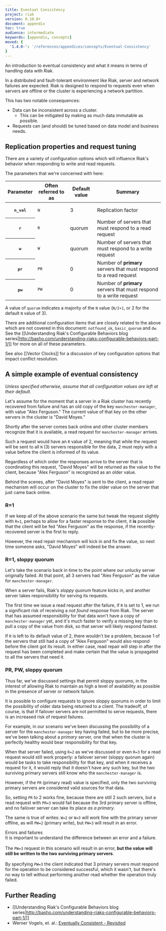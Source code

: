 ```yaml
---
title: Eventual Consistency
project: riak
version: 0.10.0+
document: appendix
toc: true
audience: intermediate
keywords: [appendix, concepts]
moved: {
  '1.4.0-': '/references/appendices/concepts/Eventual-Consistency'
}
---
```


An introduction to eventual consistency and what it means in terms of handling data with Riak.

In a distributed and fault-tolerant environment like Riak, server and
network failures are expected. Riak is designed to respond to requests
even when servers are offline or the cluster is experiencing a network
partition.

This has two notable consequences:

* Data can be inconsistent across a cluster.
    * This can be mitigated by making as much data immutable as possible.
* Requests can (and should) be tuned based on data model and business needs.

## Replication properties and request tuning

There are a variety of configuration options which will influence
Riak's behavior when responding to write and read
requests.

The parameters that we're concerned with here:

<table>
<thead><tr><th>Parameter</th><th>Often referred to as</th><th>Default value</th><th>Summary</th></tr></thead>
<tbody>
<tr><th><pre>n_val</pre></th><td><pre>N</pre></td><td>3</td><td>Replication factor</td></tr>
<tr><th><pre>r</pre></th><td><pre>R</pre></td><td>quorum</td><td>Number of servers that must respond to a read request</td></tr>
<tr><th><pre>w</pre></th><td><pre>W</pre></td><td>quorum</td><td>Number of servers that must respond to a write request</td></tr>
<tr><th><pre>pr</pre></th><td><pre>PR</pre></td><td>0</td><td>Number of <b>primary</b> servers that must respond to a read request</td></tr>
<tr><th><pre>pw</pre></th><td><pre>PW</pre></td><td>0</td><td>Number of <b>primary</b> servers that must respond to a write request</td></tr>
</tbody>
</table>

A value of `quorum` indicates a majority of the `N` value (`N/2+1`, or
2 for the default `N` value of 3).

There are additional configuration items that are closely related to
the above which are not covered in this document: `notfound_ok`,
`basic_quorum` and `dw`. See the
[[Understanding Riak's Configurable Behaviors blog series|http://basho.com/understanding-riaks-configurable-behaviors-part-1/]]
for more on all of these parameters.

See also [[Vector Clocks]] for a discussion of key configuration
options that impact conflict resolution.


## A simple example of eventual consistency

*Unless specified otherwise, assume that all configuration values are
 left at their default.*

Let's assume for the moment that a server in a Riak cluster has
recently recovered from failure and has an old copy of the key
`manchester-manager`, with value "Alex Ferguson." The current value of
that key on the other servers in the cluster is "David Moyes."

Shortly after the server comes back online and other cluster members
recognize that it is available, a read request for
`manchester-manager` arrives.

Such a request would have an `R` value of 2, meaning that while the
request will be sent to all `N` (3) servers responsible for the data,
2 must reply with a value before the client is informed of its value.

Regardless of which order the responses arrive to the server that is
coordinating this request, "David Moyes" will be returned as the value
to the client, because "Alex Ferguson" is recognized as an older value.

Behind the scenes, after "David Moyes" is sent to the client, a read
repair mechanism will occur on the cluster to fix the older value on
the server that just came back online.

### R=1

If we keep all of the above scenario the same but tweak the request
slightly with `R=1`, perhaps to allow for a faster response to the
client, it **is** possible that the client will be fed "Alex Ferguson"
as the response, if the recently-recovered server is the first to
reply.

However, the read repair mechanism will kick in and fix the value, so
next time someone asks, "David Moyes" will indeed be the answer.

### R=1, sloppy quorum

Let's take the scenario back in time to the point where our unlucky
server originally failed. At that point, all 3 servers had "Alex
Ferguson" as the value for `manchester-manager`.

When a server fails, Riak's *sloppy quorum* feature kicks in, and
another server takes responsibility for serving its requests.

The first time we issue a read request after the failure, if `R` is
set to 1, we run a significant risk of receiving a *not found*
response from Riak. The server that has assumed responsibility for
that data won't have a copy of `manchester-manager` yet, and it's much
faster to verify a missing key than to pull a copy of the value from
disk, so that server will likely respond fastest.

If `R` is left to its default value of 2, there wouldn't be a problem,
because 1 of the servers that still had a copy of "Alex Ferguson"
would also respond before the client got its result. In either case,
read repair will step in after the request has been completed and make
certain that the value is propagated to all the servers that need it.

### PR, PW, sloppy quorum

Thus far, we've discussed settings that permit sloppy quorums, in the
interest of allowing Riak to maintain as high a level of availability
as possible in the presence of server or network failure.

It is possible to configure requests to ignore sloppy quorums in order
to limit the possibility of older data being returned to a client. The
tradeoff, of course, is that if failover servers are not permitted to
serve requests, there is an increased risk of request failures.

For example, in our scenario we've been discussing the possibility of
a server for the `manchester-manager` key having failed, but to be
more precise, we've been talking about a *primary* server, one that
when the cluster is perfectly healthy would bear responsibility for
that key.

When that server failed, using `R=2` as we've discussed or even `R=3`
for a read request would still work properly: a failover server
(sloppy quorum again) would be tasks to take responsibility for that
key, and when it receives a request for it, it would reply that it
doesn't have any such key, but the two surviving primary servers still
know who the `manchester-manager` is.

However, if the `PR` (primary read) value is specified, only the two
surviving primary servers are considered valid sources for that data.

So, setting `PR` to 2 works fine, because there are still 2 such
servers, but a read request with `PR=3` would fail because the 3rd
primary server is offline, and no failover server can take its place
*as a primary*.

The same is true of writes: `W=2` or `W=3` will work fine with the
primary server offline, as will `PW=2` (primary write), but `PW=3`
will result in an error.

<div class="note"><div class="title">Errors and failures</div>It is
important to understand the difference between an error and a failure.
<br/><br/>
The <code>PW=3</code> request in this scenario will result in an error, <b>but the
value will still be written to the two surviving primary servers</b>.
<br/><br/>
By specifying <code>PW=3</code> the client indicated that 3 primary servers must
respond for the operation to be considered successful, which it
wasn't, but there's no way to tell without performing another read
whether the operation truly failed.</div>


## Further Reading

* [[Understanding Riak's Configurable Behaviors blog series|http://basho.com/understanding-riaks-configurable-behaviors-part-1/]]
* Werner Vogels, et. al.: [Eventually Consistent - Revisited](http://www.allthingsdistributed.com/2008/12/eventually_consistent.html)
